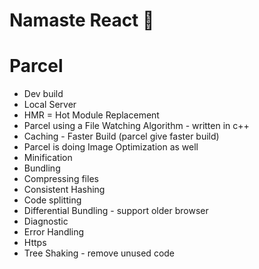 # Namaste React 🚀

# Parcel
  - Dev build
  - Local Server
  - HMR = Hot Module Replacement
  - Parcel using a File Watching Algorithm - written in c++
  - Caching - Faster Build (parcel give faster build)
  - Parcel is doing Image Optimization as well
  - Minification 
  - Bundling
  - Compressing files
  - Consistent Hashing
  - Code splitting
  - Differential Bundling - support older browser
  - Diagnostic
  - Error Handling
  - Https
  - Tree Shaking - remove unused code

